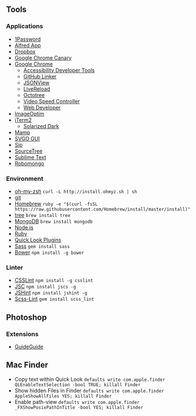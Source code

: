 ## Tools

### Applications
* [1Password](https://agilebits.com/onepassword)
* [Alfred App](http://www.alfredapp.com/)
* [Dropbox](https://www.dropbox.com/)
* [Google Chrome Canary](https://www.google.de/chrome/browser/canary.html)
* [Google Chrome](http://www.google.com/chrome/)
	* [Accessibility Developer Tools](https://chrome.google.com/webstore/detail/accessibility-developer-t/fpkknkljclfencbdbgkenhalefipecmb)
	* [GitHub Linker](https://chrome.google.com/webstore/detail/github-linker/jlmafbaeoofdegohdhinkhilhclaklkp)
	* [JSONView](https://chrome.google.com/webstore/detail/jsonview/chklaanhfefbnpoihckbnefhakgolnmc)
	* [LiveReload](http://livereload.com/extensions/)
	* [Octotree](https://chrome.google.com/webstore/detail/octotree/bkhaagjahfmjljalopjnoealnfndnagc)
	* [Video Speed Controller](https://chrome.google.com/webstore/detail/video-speed-controller/nffaoalbilbmmfgbnbgppjihopabppdk)
	* [Web Developer](https://chrome.google.com/webstore/detail/web-developer/bfbameneiokkgbdmiekhjnmfkcnldhhm)
* [ImageOptim](https://imageoptim.com/)
* [iTerm2](https://www.iterm2.com/)
	* [Solarized Dark](http://iterm2colorschemes.com/)
* [Mamp](http://www.mamp.info/de/)
* [SVGO GUI](https://github.com/svg/svgo-gui)
* [Sip](https://itunes.apple.com/us/app/sip/id507257563)
* [SourceTree](http://www.sourcetreeapp.com/)
* [Sublime Text](http://www.sublimetext.com/)
* [Robomongo](http://robomongo.org/)

### Environment
* [oh-my-zsh](https://github.com/robbyrussell/oh-my-zsh) `curl -L http://install.ohmyz.sh | sh`
* [git](http://git-scm.com/)
* [Homebrew](http://brew.sh/) `ruby -e "$(curl -fsSL https://raw.githubusercontent.com/Homebrew/install/master/install)"`
* [tree](http://brewformulas.org/Tree) `brew install tree`
* [MongoDB](https://www.mongodb.org/) `brew install mongodb`
* [Node.js](http://nodejs.org/)
* [Ruby](https://www.ruby-lang.org/)
* [Quick Look Plugins](https://github.com/sindresorhus/quick-look-plugins)
* [Sass](http://sass-lang.com/) `gem install sass`
* [Bower](http://bower.io/) `npm install -g bower`

### Linter
* [CSSLint](https://github.com/CSSLint/csslint) `npm install -g csslint`
* [JSC](https://github.com/jscs-dev/node-jscs) `npm install jscs -g`
* [JSHint](http://jshint.com/docs/) `npm install jshint -g`
* [Scss-Lint](https://github.com/brigade/scss-lint) `gem install scss_lint`

## Photoshop
### Extensions
* [GuideGuide](http://guideguide.me/)

## Mac Finder
* Copy text within Quick Look `defaults write com.apple.finder QLEnableTextSelection -bool TRUE; killall Finder`
* Show hidden Files in Finder `defaults write com.apple.finder AppleShowAllFiles YES; killall Finder`
* Enable path-view `defaults write com.apple.finder _FXShowPosixPathInTitle -bool YES; killall Finder`
